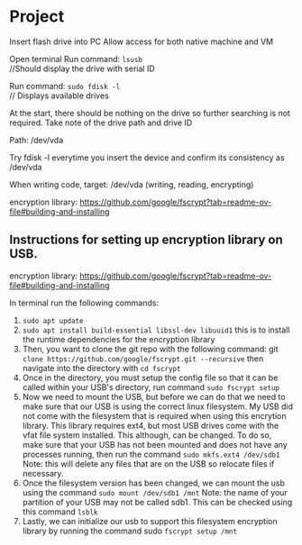 # Project

Insert flash drive into PC
Allow access for both native machine and VM

Open terminal
Run command: ```lsusb``` 	 
//Should display the drive with serial ID

Run command: ```sudo fdisk -l```		
// Displays available drives

At the start, there should be nothing on the drive so further searching is not required.
Take note of the drive path and drive ID

Path: /dev/vda

Try fdisk -l everytime you insert the device and confirm its consistency as /dev/vda

When writing code, target: /dev/vda (writing, reading, encrypting)

encryption library: https://github.com/google/fscrypt?tab=readme-ov-file#building-and-installing

<h2>Instructions for setting up encryption library on USB.</h2>

encryption library: https://github.com/google/fscrypt?tab=readme-ov-file#building-and-installing

In terminal run the following commands:
1. ```sudo apt update```
2. ```sudo apt install build-essential libssl-dev libuuid1``` this is to install the runtime dependencies for the encryption library
3. Then, you want to clone the git repo with the following command: git ```clone https://github.com/google/fscrypt.git --recursive```
then navigate into the directory with ```cd fscrypt```
4. Once in the directory, you must setup the config file so that it can be called within your USB's directory, run command ```sudo fscrypt setup```
5. Now we need to mount the USB, but before we can do that we need to make sure that our USB is using the correct linux filesystem. My USB did not come with the filesystem that is required when using this encrytion library. This library requires ext4, but most USB drives come with the vfat file system installed. This although, can be changed. To do so, make sure that your USB has not been mounted and does not have any processes running, then run the command ```sudo mkfs.ext4 /dev/sdb1``` Note: this will delete any files that are on the USB so relocate files if necessary.
6. Once the filesystem version has been changed, we can mount the usb using the command ```sudo mount /dev/sdb1 /mnt``` Note: the name of your partition of your USB may not be called sdb1. This can be checked using this command ```lsblk```
7. Lastly, we can initialize our usb to support this filesystem encryption library by running the command sudo ```fscrypt setup /mnt```







